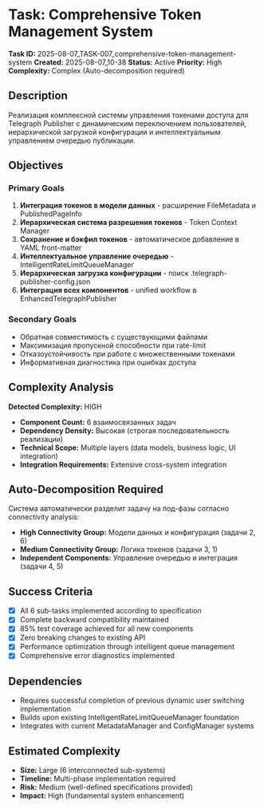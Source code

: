 # Task: Comprehensive Token Management System

**Task ID:** 2025-08-07_TASK-007_comprehensive-token-management-system
**Created:** 2025-08-07_10-38
**Status:** Active
**Priority:** High
**Complexity:** Complex (Auto-decomposition required)

## Description

Реализация комплексной системы управления токенами доступа для Telegraph Publisher с динамическим переключением пользователей, иерархической загрузкой конфигурации и интеллектуальным управлением очередью публикации.

## Objectives

### Primary Goals
1. **Интеграция токенов в модели данных** - расширение FileMetadata и PublishedPageInfo
2. **Иерархическая система разрешения токенов** - Token Context Manager
3. **Сохранение и бэкфил токенов** - автоматическое добавление в YAML front-matter
4. **Интеллектуальное управление очередью** - IntelligentRateLimitQueueManager
5. **Иерархическая загрузка конфигурации** - поиск .telegraph-publisher-config.json
6. **Интеграция всех компонентов** - unified workflow в EnhancedTelegraphPublisher

### Secondary Goals
- Обратная совместимость с существующими файлами
- Максимизация пропускной способности при rate-limit
- Отказоустойчивость при работе с множественными токенами
- Информативная диагностика при ошибках доступа

## Complexity Analysis
**Detected Complexity:** HIGH
- **Component Count:** 6 взаимосвязанных задач
- **Dependency Density:** Высокая (строгая последовательность реализации)
- **Technical Scope:** Multiple layers (data models, business logic, UI integration)
- **Integration Requirements:** Extensive cross-system integration

## Auto-Decomposition Required
Система автоматически разделит задачу на под-фазы согласно connectivity analysis:
- **High Connectivity Group:** Модели данных и конфигурация (задачи 2, 6)
- **Medium Connectivity Group:** Логика токенов (задачи 3, 1) 
- **Independent Components:** Управление очередью и интеграция (задачи 4, 5)

## Success Criteria
- [x] All 6 sub-tasks implemented according to specification
- [x] Complete backward compatibility maintained
- [x] 85% test coverage achieved for all new components
- [x] Zero breaking changes to existing API
- [x] Performance optimization through intelligent queue management
- [x] Comprehensive error diagnostics implemented

## Dependencies
- Requires successful completion of previous dynamic user switching implementation
- Builds upon existing IntelligentRateLimitQueueManager foundation
- Integrates with current MetadataManager and ConfigManager systems

## Estimated Complexity
- **Size:** Large (6 interconnected sub-systems)
- **Timeline:** Multi-phase implementation required
- **Risk:** Medium (well-defined specifications provided)
- **Impact:** High (fundamental system enhancement) 
